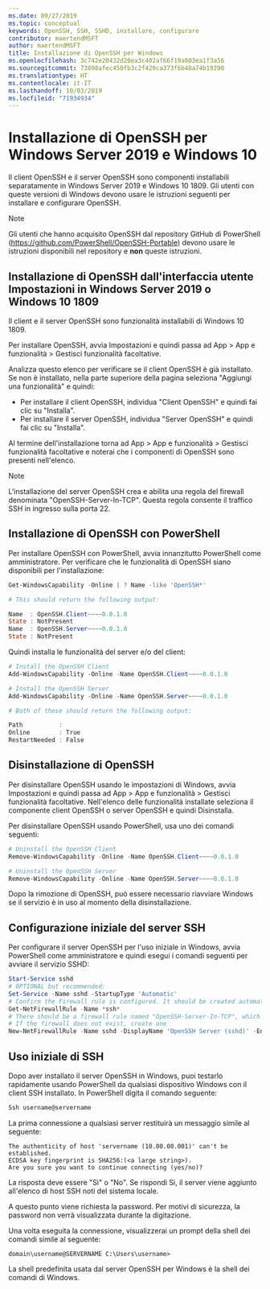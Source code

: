 ```yaml
---
ms.date: 09/27/2019
ms.topic: conceptual
keywords: OpenSSH, SSH, SSHD, installare, configurare
contributor: maertendMSFT
author: maertendMSFT
title: Installazione di OpenSSH per Windows
ms.openlocfilehash: 3c742e20432d20ea3c402af66f19a803ea1f3a56
ms.sourcegitcommit: 73898afec450fb3c2f429ca373f6b48a74b19390
ms.translationtype: HT
ms.contentlocale: it-IT
ms.lasthandoff: 10/03/2019
ms.locfileid: "71934934"
---
```

# <a name="installation-of-openssh-for-windows-server-2019-and-windows-10"></a>Installazione di OpenSSH per Windows Server 2019 e Windows 10 #

Il client OpenSSH e il server OpenSSH sono componenti installabili separatamente in Windows Server 2019 e Windows 10 1809.
Gli utenti con queste versioni di Windows devono usare le istruzioni seguenti per installare e configurare OpenSSH. 

> [!NOTE] 
> Gli utenti che hanno acquisito OpenSSH dal repository GitHub di PowerShell (https://github.com/PowerShell/OpenSSH-Portable) devono usare le istruzioni disponibili nel repository e __non__ queste istruzioni. 


## <a name="installing-openssh-from-the-settings-ui-on-windows-server-2019-or-windows-10-1809"></a>Installazione di OpenSSH dall'interfaccia utente Impostazioni in Windows Server 2019 o Windows 10 1809

Il client e il server OpenSSH sono funzionalità installabili di Windows 10 1809. 

Per installare OpenSSH, avvia Impostazioni e quindi passa ad App > App e funzionalità > Gestisci funzionalità facoltative. 

Analizza questo elenco per verificare se il client OpenSSH è già installato. Se non è installato, nella parte superiore della pagina seleziona "Aggiungi una funzionalità" e quindi: 

* Per installare il client OpenSSH, individua "Client OpenSSH" e quindi fai clic su "Installa". 
* Per installare il server OpenSSH, individua "Server OpenSSH" e quindi fai clic su "Installa". 

Al termine dell'installazione torna ad App > App e funzionalità > Gestisci funzionalità facoltative e noterai che i componenti di OpenSSH sono presenti nell'elenco.

> [!NOTE]
> L'installazione del server OpenSSH crea e abilita una regola del firewall denominata "OpenSSH-Server-In-TCP". Questa regola consente il traffico SSH in ingresso sulla porta 22. 

## <a name="installing-openssh-with-powershell"></a>Installazione di OpenSSH con PowerShell 

Per installare OpenSSH con PowerShell, avvia innanzitutto PowerShell come amministratore.
Per verificare che le funzionalità di OpenSSH siano disponibili per l'installazione:

```powershell
Get-WindowsCapability -Online | ? Name -like 'OpenSSH*'

# This should return the following output:

Name  : OpenSSH.Client~~~~0.0.1.0
State : NotPresent
Name  : OpenSSH.Server~~~~0.0.1.0
State : NotPresent
```

Quindi installa le funzionalità del server e/o del client:

```powershell
# Install the OpenSSH Client
Add-WindowsCapability -Online -Name OpenSSH.Client~~~~0.0.1.0

# Install the OpenSSH Server
Add-WindowsCapability -Online -Name OpenSSH.Server~~~~0.0.1.0

# Both of these should return the following output:

Path          :
Online        : True
RestartNeeded : False
```

## <a name="uninstalling-openssh"></a>Disinstallazione di OpenSSH

Per disinstallare OpenSSH usando le impostazioni di Windows, avvia Impostazioni e quindi passa ad App > App e funzionalità > Gestisci funzionalità facoltative. Nell'elenco delle funzionalità installate seleziona il componente client OpenSSH o server OpenSSH e quindi Disinstalla.

Per disinstallare OpenSSH usando PowerShell, usa uno dei comandi seguenti:

```powershell
# Uninstall the OpenSSH Client
Remove-WindowsCapability -Online -Name OpenSSH.Client~~~~0.0.1.0

# Uninstall the OpenSSH Server
Remove-WindowsCapability -Online -Name OpenSSH.Server~~~~0.0.1.0
```

Dopo la rimozione di OpenSSH, può essere necessario riavviare Windows se il servizio è in uso al momento della disinstallazione.


## <a name="initial-configuration-of-ssh-server"></a>Configurazione iniziale del server SSH

Per configurare il server OpenSSH per l'uso iniziale in Windows, avvia PowerShell come amministratore e quindi esegui i comandi seguenti per avviare il servizio SSHD:

```powershell
Start-Service sshd
# OPTIONAL but recommended:
Set-Service -Name sshd -StartupType 'Automatic'
# Confirm the Firewall rule is configured. It should be created automatically by setup. 
Get-NetFirewallRule -Name *ssh*
# There should be a firewall rule named "OpenSSH-Server-In-TCP", which should be enabled
# If the firewall does not exist, create one
New-NetFirewallRule -Name sshd -DisplayName 'OpenSSH Server (sshd)' -Enabled True -Direction Inbound -Protocol TCP -Action Allow -LocalPort 22
```

## <a name="initial-use-of-ssh"></a>Uso iniziale di SSH

Dopo aver installato il server OpenSSH in Windows, puoi testarlo rapidamente usando PowerShell da qualsiasi dispositivo Windows con il client SSH installato. In PowerShell digita il comando seguente: 

```powershell
Ssh username@servername
```

La prima connessione a qualsiasi server restituirà un messaggio simile al seguente:

```
The authenticity of host 'servername (10.00.00.001)' can't be established.
ECDSA key fingerprint is SHA256:(<a large string>).
Are you sure you want to continue connecting (yes/no)?
```

La risposta deve essere "Sì" o "No". Se rispondi Sì, il server viene aggiunto all'elenco di host SSH noti del sistema locale.

A questo punto viene richiesta la password. Per motivi di sicurezza, la password non verrà visualizzata durante la digitazione. 

Una volta eseguita la connessione, visualizzerai un prompt della shell dei comandi simile al seguente:

```
domain\username@SERVERNAME C:\Users\username>
```

La shell predefinita usata dal server OpenSSH per Windows è la shell dei comandi di Windows. 

